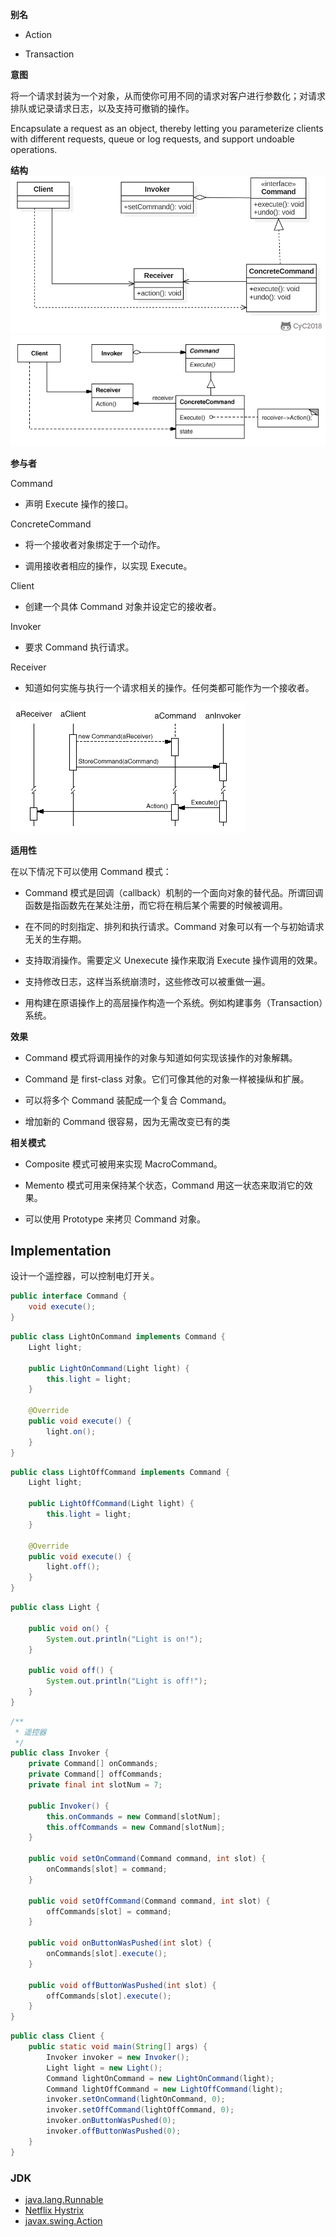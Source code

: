**别名**

-   Action

-   Transaction

**意图**

将一个请求封装为一个对象，从而使你可用不同的请求对客户进行参数化；对请求排队或记录请求日志，以及支持可撤销的操作。

Encapsulate a request as an object, thereby letting you parameterize clients
with different requests, queue or log requests, and support undoable operations.

**结构**
![](image/2021-04-10-15-36-32.png)
![315146708441.png](media/31e9acd8d4ae264b538586670f9ffed9.png)

**参与者**

Command

-   声明 Execute 操作的接口。

ConcreteCommand

-   将一个接收者对象绑定于一个动作。

-   调用接收者相应的操作，以实现 Execute。

Client

-   创建一个具体 Command 对象并设定它的接收者。

Invoker

-   要求 Command 执行请求。

Receiver

-   知道如何实施与执行一个请求相关的操作。任何类都可能作为一个接收者。

![030118743562.png](media/e9be1328d4c07a358ba694abb1297b65.png)

**适用性**

在以下情况下可以使用 Command 模式：

-   Command
    模式是回调（callback）机制的一个面向对象的替代品。所谓回调函数是指函数先在某处注册，而它将在稍后某个需要的时候被调用。

-   在不同的时刻指定、排列和执行请求。Command
    对象可以有一个与初始请求无关的生存期。

-   支持取消操作。需要定义 Unexecute 操作来取消 Execute 操作调用的效果。

-   支持修改日志，这样当系统崩溃时，这些修改可以被重做一遍。

-   用构建在原语操作上的高层操作构造一个系统。例如构建事务（Transaction）系统。

**效果**

-   Command 模式将调用操作的对象与知道如何实现该操作的对象解耦。

-   Command 是 first-class 对象。它们可像其他的对象一样被操纵和扩展。

-   可以将多个 Command 装配成一个复合 Command。

-   增加新的 Command 很容易，因为无需改变已有的类

**相关模式**

-   Composite 模式可被用来实现 MacroCommand。

-   Memento 模式可用来保持某个状态，Command 用这一状态来取消它的效果。

-   可以使用 Prototype 来拷贝 Command 对象。
## Implementation

设计一个遥控器，可以控制电灯开关。

```java
public interface Command {
    void execute();
}
```

```java
public class LightOnCommand implements Command {
    Light light;

    public LightOnCommand(Light light) {
        this.light = light;
    }

    @Override
    public void execute() {
        light.on();
    }
}
```

```java
public class LightOffCommand implements Command {
    Light light;

    public LightOffCommand(Light light) {
        this.light = light;
    }

    @Override
    public void execute() {
        light.off();
    }
}
```

```java
public class Light {

    public void on() {
        System.out.println("Light is on!");
    }

    public void off() {
        System.out.println("Light is off!");
    }
}
```

```java
/**
 * 遥控器
 */
public class Invoker {
    private Command[] onCommands;
    private Command[] offCommands;
    private final int slotNum = 7;

    public Invoker() {
        this.onCommands = new Command[slotNum];
        this.offCommands = new Command[slotNum];
    }

    public void setOnCommand(Command command, int slot) {
        onCommands[slot] = command;
    }

    public void setOffCommand(Command command, int slot) {
        offCommands[slot] = command;
    }

    public void onButtonWasPushed(int slot) {
        onCommands[slot].execute();
    }

    public void offButtonWasPushed(int slot) {
        offCommands[slot].execute();
    }
}
```

```java
public class Client {
    public static void main(String[] args) {
        Invoker invoker = new Invoker();
        Light light = new Light();
        Command lightOnCommand = new LightOnCommand(light);
        Command lightOffCommand = new LightOffCommand(light);
        invoker.setOnCommand(lightOnCommand, 0);
        invoker.setOffCommand(lightOffCommand, 0);
        invoker.onButtonWasPushed(0);
        invoker.offButtonWasPushed(0);
    }
}
```

### JDK

- [java.lang.Runnable](http://docs.oracle.com/javase/8/docs/api/java/lang/Runnable.html)
- [Netflix Hystrix](https://github.com/Netflix/Hystrix/wiki)
- [javax.swing.Action](http://docs.oracle.com/javase/8/docs/api/javax/swing/Action.html)
